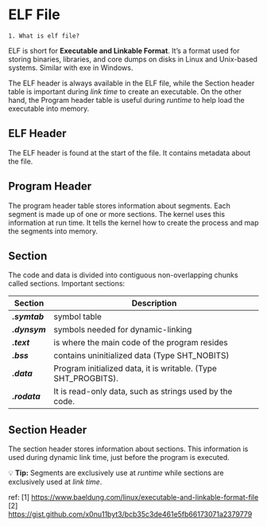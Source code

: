 # ELF File
    1. What is elf file?
ELF is short for **Executable and Linkable Format**. It’s a format used for storing binaries, libraries, and core dumps on disks in Linux and Unix-based systems. Similar with exe in Windows.   

The ELF header is always available in the ELF file, while the Section header table is important during *link time* to create an executable. On the other hand, the Program header table is useful during *runtime* to help load the executable into memory.

## ELF Header
The ELF header is found at the start of the file. It contains metadata about the file.

## Program Header
The program header table stores information about segments. Each segment is made up of one or more sections. The kernel uses this information at run time. It tells the kernel how to create the process and map the segments into memory.

## Section
The code and data is divided into contiguous non-overlapping chunks called sections. Important sections:  

| Section        | Description                                                    |
| ---------------| ---------------------------------------------------------------|
| **_.symtab_**  | symbol table                                                   |
| **_.dynsym_**  | symbols needed for dynamic-linking                             |
| **_.text_**    | is where the main code of the program resides                  |
| **_.bss_**     | contains uninitialized data (Type SHT_NOBITS)                  |
| **_.data_**    | Program initialized data, it is writable. (Type SHT_PROGBITS). |
| **_.rodata_**  | It is read-only data, such as strings used by the code.        |


## Section Header
The section header stores information about sections. This information is used during dynamic link time, just before the program is executed.


:bulb: **Tip:** Segments are exclusively use at *runtime* while sections are exclusively used at *link time*.



ref: 
[1] https://www.baeldung.com/linux/executable-and-linkable-format-file     
[2] https://gist.github.com/x0nu11byt3/bcb35c3de461e5fb66173071a2379779       
